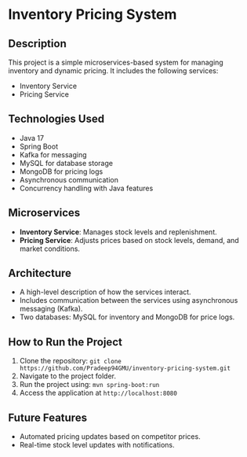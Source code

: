# Inventory Pricing System

## Description
This project is a simple microservices-based system for managing inventory and dynamic pricing. It includes the following services:
- Inventory Service
- Pricing Service

## Technologies Used
- Java 17
- Spring Boot
- Kafka for messaging
- MySQL for database storage
- MongoDB for pricing logs
- Asynchronous communication
- Concurrency handling with Java features

## Microservices
- **Inventory Service**: Manages stock levels and replenishment.
- **Pricing Service**: Adjusts prices based on stock levels, demand, and market conditions.

## Architecture
- A high-level description of how the services interact.
- Includes communication between the services using asynchronous messaging (Kafka).
- Two databases: MySQL for inventory and MongoDB for price logs.

## How to Run the Project
1. Clone the repository: `git clone https://github.com/Pradeep94GMU/inventory-pricing-system.git`
2. Navigate to the project folder.
3. Run the project using: `mvn spring-boot:run`
4. Access the application at `http://localhost:8080`

## Future Features
- Automated pricing updates based on competitor prices.
- Real-time stock level updates with notifications.

